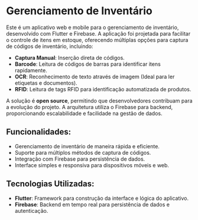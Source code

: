 # Gerenciamento de Inventário

Este é um aplicativo web e mobile para o gerenciamento de inventário, desenvolvido com Flutter e Firebase. A aplicação foi projetada para facilitar o controle de itens em estoque, oferecendo múltiplas opções para captura de códigos de inventário, incluindo:

- **Captura Manual**: Inserção direta de códigos.
- **Barcode**: Leitura de códigos de barras para identificar itens rapidamente.
- **OCR**: Reconhecimento de texto através de imagem (Ideal para ler etiquetas e documentos).
- **RFID**: Leitura de tags RFID para identificação automatizada de produtos.

A solução é **open source**, permitindo que desenvolvedores contribuam para a evolução do projeto. A arquitetura utiliza o Firebase para backend, proporcionando escalabilidade e facilidade na gestão de dados.

## Funcionalidades:

- Gerenciamento de inventário de maneira rápida e eficiente.
- Suporte para múltiplos métodos de captura de códigos.
- Integração com Firebase para persistência de dados.
- Interface simples e responsiva para dispositivos móveis e web.

## Tecnologias Utilizadas:

- **Flutter**: Framework para construção da interface e lógica do aplicativo.
- **Firebase**: Backend em tempo real para persistência de dados e autenticação.